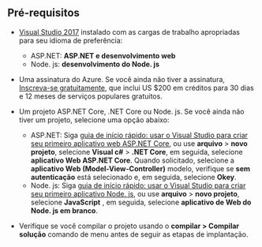 ## <a name="prerequisites"></a>Pré-requisitos

* [Visual Studio 2017](https://visualstudio.microsoft.com/downloads/?utm_medium=microsoft&utm_source=docs.microsoft.com&utm_campaign=button+cta&utm_content=download+vs2017) instalado com as cargas de trabalho apropriadas para seu idioma de preferência:
  * ASP.NET: **ASP.NET e desenvolvimento web**
  * Node. js: **desenvolvimento do Node. js**

* Uma assinatura do Azure. Se você ainda não tiver a assinatura, [Inscreva-se gratuitamente](https://azure.microsoft.com/free/dotnet/), que inclui US $200 em créditos para 30 dias e 12 meses de serviços populares gratuitos.

* Um projeto ASP.NET Core, .NET Core ou Node. js. Se você ainda não tiver um projeto, selecione uma opção abaixo:
  * ASP.NET: Siga [guia de início rápido: usar o Visual Studio para criar seu primeiro aplicativo web ASP.NET Core](../../ide/quickstart-aspnet-core.md), ou use **arquivo** > **novo projeto**, selecione  **Visual c#** > **.NET Core**, em seguida, selecione **aplicativo Web ASP.NET Core**. Quando solicitado, selecione a **aplicativo Web (Model-View-Controller)** modelo, verifique se **sem autenticação** está selecionado e, em seguida, selecione **Okey**.
  * Node. js: Siga [guia de início rápido: usar o Visual Studio para criar seu primeiro aplicativo Node. js](../../ide/quickstart-nodejs.md), ou use **arquivo** > **novo projeto**, selecione **JavaScript** , em seguida, selecione **aplicativo de Web do Node. js em branco**.

* Verifique se você compilar o projeto usando o **compilar > Compilar solução** comando de menu antes de seguir as etapas de implantação.